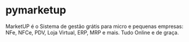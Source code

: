 # pymarketup
MarketUP é o Sistema de gestão grátis para micro e pequenas empresas: NFe, NFCe, PDV, Loja Virtual, ERP, MRP e mais. Tudo Online e de graça.
